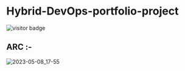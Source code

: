 # Hybrid-DevOps-portfolio-project

![visitor badge](https://visitor-badge.laobi.icu/badge?page_id=Aditya-Narayan-Nayak.Hybrid-DevOps-portfolio-project&left_color=red&right_color=green&left_text=Hello%20Visitors)

## ARC :- 
![2023-05-08_17-55](https://user-images.githubusercontent.com/72183256/236823449-58525e0a-13fc-413d-8352-c0c2c50a93a1.png)
